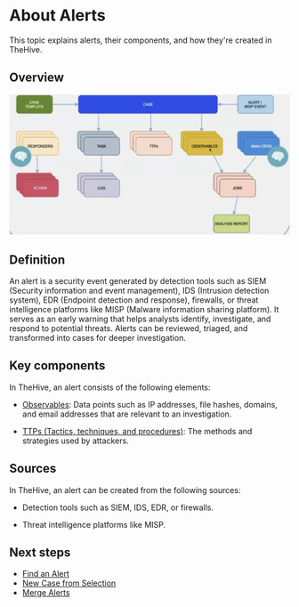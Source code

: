 # About Alerts

This topic explains alerts, their components, and how they're created in TheHive.

## Overview

![Overview entities](../../../images/user-guides/overview-entities.png)

## Definition

An alert is a security event generated by detection tools such as SIEM (Security information and event management), IDS (Intrusion detection system), EDR (Endpoint detection and response), firewalls, or threat intelligence platforms like MISP (Malware information sharing platform). It serves as an early warning that helps analysts identify, investigate, and respond to potential threats. Alerts can be reviewed, triaged, and transformed into cases for deeper investigation.

## Key components

In TheHive, an alert consists of the following elements:

* [Observables](../alerts/alerts-description/view-observables.md): Data points such as IP addresses, file hashes, domains, and email addresses that are relevant to an investigation.

* [TTPs (Tactics, techniques, and procedures)](../alerts/alerts-description/view-ttps.md): The methods and strategies used by attackers.

## Sources

In TheHive, an alert can be created from the following sources:

* Detection tools such as SIEM, IDS, EDR, or firewalls.

* Threat intelligence platforms like MISP.

## Next steps

* [Find an Alert](../alerts/search-for-alerts/find-an-alert.md)
* [New Case from Selection](../alerts/alerts-description/new-case-from-selection.md)
* [Merge Alerts](../alerts/alerts-description/merge-alerts.md)